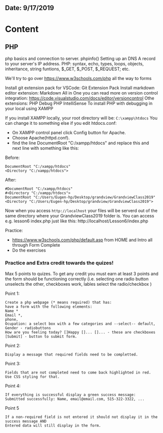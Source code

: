 ## Date: 9/17/2019

# Content

## PHP
php basics and connection to server.
phpinfo()
Setting up an DNS A record to your server's IP address.
PHP: syntax, echo, types, loops, objects, inheritance, string funtions, $_GET, $_POST, $_REQUEST; etc.

We'll try to go over https://www.w3schools.com/php all the way to forms




Install git extension pack for VSCode: Git Extension Pack
Install markdown editor extension: Markdown All in One
you can read more on version control integration: https://code.visualstudio.com/docs/editor/versioncontrol
Othe extensions:
PHP Debug
PHP IntelliSense
To install PHP with debugging in your local using XAMPP

If you install XAMPP locally, your root directory will be: 
`C:\xampp\htdocs`
You can change it to something else if you edit htdocs.conf: 
* On XAMPP control panel click Config button for Apache.
* Choose Apache(httpd.conf).  
* find the line DocumentRoot "C:/xampp/htdocs"  and replace this and next line with something like this:

Before: 
```
DocumentRoot "C:/xampp/htdocs"
<Directory "C:/xampp/htdocs">
```
After:
```
#DocumentRoot "C:/xampp/htdocs"
#<Directory "C:/xampp/htdocs">
DocumentRoot "C:/Users/Eugen-hp/Desktop/grandview/GrandviewClass2019"
<Directory "C:/Users/Eugen-hp/Desktop/grandview/GrandviewClass2019">
```
Now when you access `http://localhost` your files will be serverd out of the same directory where your GrandviewClass2019 folder is. You can access e.g. lesson6 index.php just like this:
http://localhost/Lesson6/index.php



Practice: 
* https://www.w3schools.com/php/default.asp  from HOME and Intro all through Form Complete
* Do the exercises



### Practice and Extra credit towards the quizes!
Max 5 points to quizes. To get any credit you must earn at least 3 points and the form should be functioning correctly (i.e. selecting one radio button unselects the other, checkboxes work, lables select the radio/checkbox )

Point 1:
```
Create a php webpage (* means required) that has:
have a form with the following elements: 
Name * 
Email *,
phone, 
Ocupation: a select box with a few categories and --select-- default, 
Gender - radiobuttons
How are you feeling today? []Happy []... []... - these are checkboxes
[Submit] - button to submit form.
```
Point 2:
``` Submit the form via POST and perform validation for required fields. 
Display a message that required fields need to be completted.
```

Point 3: 
``` 
Fields that are not completed need to come back highlighted in red. Use CSS styling for that. 
```

Point 4:
``` 
If everything is successful display a green success message:
Submitted successfully: Name, email@email.com, 515-322-3322, ...
```
Point 5
``` 
If a non-required field is not entered it should not display it in the success message AND
Entered data will still display in the form. 
```

